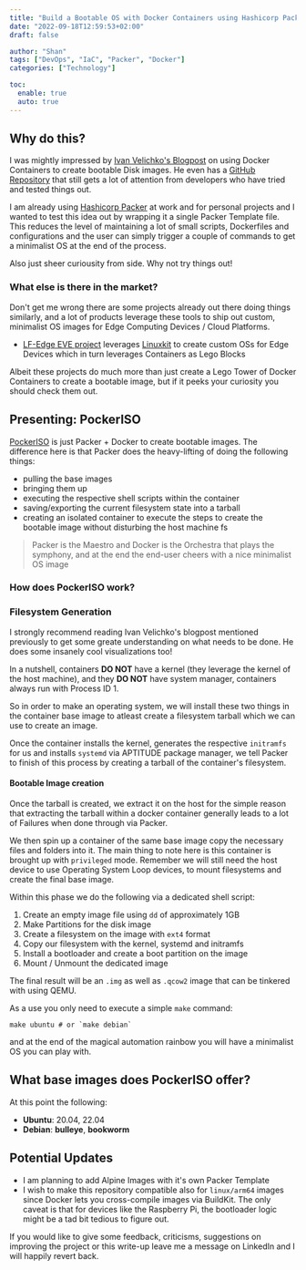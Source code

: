```yaml
---
title: "Build a Bootable OS with Docker Containers using Hashicorp Packer"
date: "2022-09-18T12:59:53+02:00"
draft: false

author: "Shan"
tags: ["DevOps", "IaC", "Packer", "Docker"]
categories: ["Technology"]

toc:
  enable: true
  auto: true
---
```

<!--more-->
## Why do this?

I was mightly impressed by [Ivan Velichko's Blogpost][1] on using Docker Containers
to create bootable Disk images. He even has a [GitHub Repository][2] that still gets a lot of
attention from developers who have tried and tested things out.

I am already using [Hashicorp Packer][3] at work and for personal projects and I wanted to test
this idea out by wrapping it a single Packer Template file. This reduces the level of maintaining
a lot of small scripts, Dockerfiles and configurations and the user can simply trigger a couple of 
commands to get a minimalist OS at the end of the process.

Also just sheer curiousity from side. Why not try things out!

### What else is there in the market?

Don't get me wrong there are some projects already out there doing things similarly, and a lot of products
leverage these tools to ship out custom, minimalist OS images for Edge Computing Devices / Cloud Platforms.

- [LF-Edge EVE project][4] leverages [Linuxkit][5] to create custom OSs for Edge Devices which in turn leverages
  Containers as Lego Blocks

Albeit these projects do much more than just create a Lego Tower of Docker Containers to create a bootable image,
but if it peeks your curiosity you should check them out.

## Presenting: PockerISO

[PockerISO][6] is just Packer + Docker to create bootable images. The difference here is that Packer does the
heavy-lifting of doing the following things:
  - pulling the base images
  - bringing them up
  - executing the respective shell scripts within the container
  - saving/exporting the current filesystem state into a tarball 
  - creating an isolated container to execute the steps to create the bootable image without disturbing the host machine fs

> Packer is the Maestro and Docker is the Orchestra that plays the symphony, and at the end the end-user cheers with
> a nice minimalist OS image

### How does PockerISO work?

### Filesystem Generation

I strongly recommend reading Ivan Velichko's blogpost mentioned previously to get some greate understanding on what needs
to be done. He does some insanely cool visualizations too!

In a nutshell, containers __DO NOT__ have a kernel (they leverage the kernel of the host machine), and they __DO NOT__ have
system manager, containers always run with Process ID 1.

So in order to make an operating system, we will install these two things in the container base image to atleast create a
filesystem tarball which we can use to create an image.

Once the container installs the kernel, generates the respective `initramfs` for us and installs `systemd` via APTITUDE 
package manager, we tell Packer to finish of this process by creating a tarball of the container's filesystem.

#### Bootable Image creation

Once the tarball is created, we extract it on the host for the simple reason that extracting the tarball within a docker 
container generally leads to a lot of Failures when done through via Packer.

We then spin up a container of the same base image copy the necessary files and folders into it. The main thing to note here
is this container is brought up with `privileged` mode. Remember we will still need the host device to use Operating System
Loop devices, to mount filesystems and create the final base image.

Within this phase we do the following via a dedicated shell script:
  1. Create an empty image file using `dd` of approximately 1GB
  2. Make Partitions for the disk image
  3. Create a filesystem on the image with `ext4` format
  4. Copy our filesystem with the kernel, systemd and initramfs
  5. Install a bootloader and create a boot partition on the image
  6. Mount / Unmount the dedicated image

The final result will be an `.img` as well as `.qcow2` image that can be tinkered with using QEMU.

As a use you only need to execute a simple `make` command:

```
make ubuntu # or `make debian`
```
and at the end of the magical automation rainbow you will have a minimalist OS you can play with.

## What base images does PockerISO offer?

At this point the following:
  - __Ubuntu__: 20.04, 22.04
  - __Debian__: __bulleye__, __bookworm__

## Potential Updates

- I am planning to add Alpine Images with it's own Packer Template
- I wish to make this repository compatible also for `linux/arm64` images since Docker lets you cross-compile images via BuildKit.
  The only caveat is that for devices like the Raspberry Pi, the bootloader logic might be a tad bit tedious to figure out.


If you would like to give some feedback, criticisms, suggestions on improving the project or this write-up leave me a message on 
LinkedIn and I will happily revert back.

[1]: https://iximiuz.com/en/posts/from-docker-container-to-bootable-linux-disk-image/
[2]: https://github.com/iximiuz/docker-to-linux
[3]: https://packer.io
[4]: https://www.lfedge.org/projects/eve/
[5]: https://github.com/linuxkit/linuxkit
[6]: https://github.com/shantanoo-desai/PockerISO

